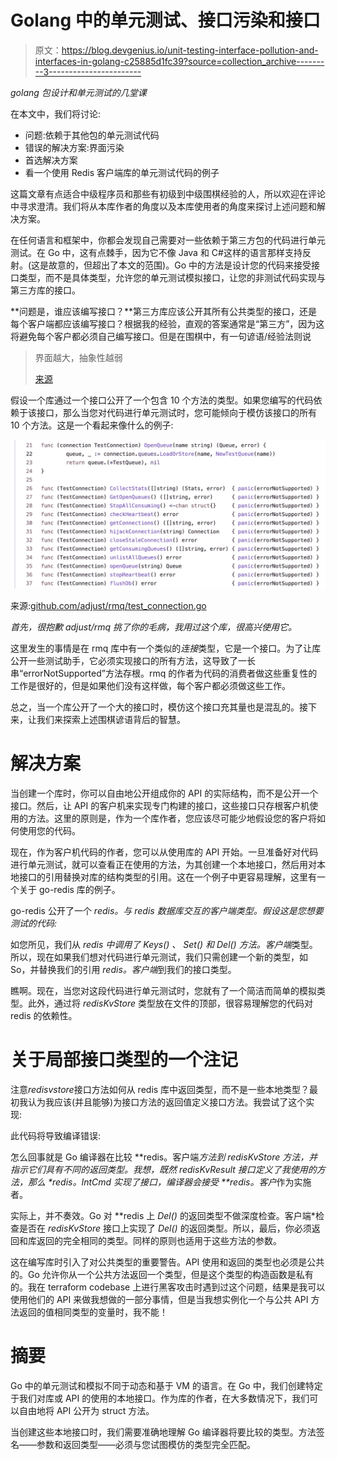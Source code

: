 # Golang 中的单元测试、接口污染和接口

> 原文：<https://blog.devgenius.io/unit-testing-interface-pollution-and-interfaces-in-golang-c25885d1fc39?source=collection_archive---------3----------------------->

*golang 包设计和单元测试的几堂课*

在本文中，我们将讨论:

*   问题:依赖于其他包的单元测试代码
*   错误的解决方案:界面污染
*   首选解决方案
*   看一个使用 Redis 客户端库的单元测试代码的例子

这篇文章有点适合中级程序员和那些有初级到中级围棋经验的人，所以欢迎在评论中寻求澄清。我们将从本库作者的角度以及本库使用者的角度来探讨上述问题和解决方案。

在任何语言和框架中，你都会发现自己需要对一些依赖于第三方包的代码进行单元测试。在 Go 中，这有点棘手，因为它不像 Java 和 C#这样的语言那样支持反射。(这是故意的，但超出了本文的范围)。Go 中的方法是设计您的代码来接受接口类型，而不是具体类型，允许您的单元测试模拟接口，让您的非测试代码实现与第三方库的接口。

**问题是，谁应该编写接口？**第三方库应该公开其所有公共类型的接口，还是每个客户端都应该编写接口？根据我的经验，直观的答案通常是“第三方”，因为这将避免每个客户都必须自己编写接口。但是在围棋中，有一句谚语/经验法则说

> 界面越大，抽象性越弱
> 
> [来源](https://www.youtube.com/watch?v=PAAkCSZUG1c&t=317s)

假设一个库通过一个接口公开了一个包含 10 个方法的类型。如果您编写的代码依赖于该接口，那么当您对代码进行单元测试时，您可能倾向于模仿该接口的所有 10 个方法。这是一个看起来像什么的例子:

![](img/fa5ffc25bccf296182e6b12b746f82eb.png)

来源:[github.com/adjust/rmq/test_connection.go](https://github.com/adjust/rmq/blob/master/test_connection.go#L21-L37)

*首先，很抱歉 adjust/rmq 挑了你的毛病，我用过这个库，很高兴使用它。*

这里发生的事情是在 rmq 库中有一个类似的*连接*类型，它是一个接口。为了让库公开一些测试助手，它必须实现接口的所有方法，这导致了一长串“errorNotSupported”方法存根。rmq 的作者为代码的消费者做这些重复性的工作是很好的，但是如果他们没有这样做，每个客户都必须做这些工作。

总之，当一个库公开了一个大的接口时，模仿这个接口充其量也是混乱的。接下来，让我们来探索上述围棋谚语背后的智慧。

# 解决方案

当创建一个库时，你可以自由地公开组成你的 API 的实际结构，而不是公开一个接口。然后，让 API 的客户机来实现专门构建的接口，这些接口只存根客户机使用的方法。这里的原则是，作为一个库作者，您应该尽可能少地假设您的客户将如何使用您的代码。

现在，作为客户机代码的作者，您可以从使用库的 API 开始。一旦准备好对代码进行单元测试，就可以查看正在使用的方法，为其创建一个本地接口，然后用对本地接口的引用替换对库的结构类型的引用。这在一个例子中更容易理解，这里有一个关于 go-redis 库的例子。

go-redis 公开了一个 *redis。与 redis 数据库交互的客户端类型。假设这是您想要测试的代码:*

如您所见，我们从 *redis 中调用了 *Keys()* 、 *Set()* 和 *Del()* 方法。客户端*类型。所以，现在如果我们想对代码进行单元测试，我们只需创建一个新的类型，如 So，并替换我们的引用 *redis。客户端*到我们的接口类型。

瞧啊。现在，当您对这段代码进行单元测试时，您就有了一个简洁而简单的模拟类型。此外，通过将 *redisKvStore* 类型放在文件的顶部，很容易理解您的代码对 redis 的依赖性。

# 关于局部接口类型的一个注记

注意*redisvstore*接口方法如何从 redis 库中返回类型，而不是一些本地类型？最初我认为我应该(并且能够)为接口方法的返回值定义接口方法。我尝试了这个实现:

此代码将导致编译错误:

怎么回事就是 Go 编译器在比较 **redis。客户端*方法到 *redisKvStore* 方法，并指示它们具有不同的返回类型。我想，既然 *redisKvResult* 接口定义了我使用的方法，那么 **redis。IntCmd* 实现了接口，编译器会接受 **redis。客户*作为实施者。

实际上，并不奏效。Go 对 **redis 上 *Del()* 的返回类型不做深度检查。客户端*检查是否在 *redisKvStore* 接口上实现了 *Del()* 的返回类型。所以，最后，你必须返回和库返回的完全相同的类型。同样的原则也适用于这些方法的参数。

这在编写库时引入了对公共类型的重要警告。API 使用和返回的类型也必须是公共的。Go 允许你从一个公共方法返回一个类型，但是这个类型的构造函数是私有的。我在 terraform codebase 上进行黑客攻击时遇到过这个问题，结果是我可以使用他们的 API 来做我想做的一部分事情，但是当我想实例化一个与公共 API 方法返回的值相同类型的变量时，我不能！

# 摘要

Go 中的单元测试和模拟不同于动态和基于 VM 的语言。在 Go 中，我们创建特定于我们对库或 API 的使用的本地接口。作为库的作者，在大多数情况下，我们可以自由地将 API 公开为 struct 方法。

当创建这些本地接口时，我们需要准确地理解 Go 编译器将要比较的类型。方法签名——参数和返回类型——必须与您试图模仿的类型完全匹配。